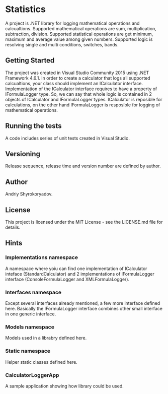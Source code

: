 # Statistics
A project is .NET library for logging mathematical operations and calcualtions. Supported mathematical operations are sum, multiplication, subtraction, division. Supported statistical operations are get minimum, maximum and average value among given numbers. Supported logic is resolving single and multi conditions, switches, bands.
## Getting Started
The project was created in Visual Studio Community 2015 using .NET Framework 4.6.1. In order to create a calculator that logs all supported calcualtions, your class should implement an ICalculator interface. Implementation of the ICalculator interface requires to have a property of IFormulaLogger type. So, we can say that whole logic is contained in 2 objects of ICalculator and IFormulaLogger types. ICalculator is reposible for calculations, on the other hand IFormulaLogger is resposible for logging of mathematical operations.
## Running the tests
A code includes series of unit tests created in Visual Studio.
## Versioning
Release sequence, release time and version number are defined by author. 
## Author
Andriy Shyrokoryadov.
## License
This project is licensed under the MIT License - see the LICENSE.md file for details.
## Hints
### Implementations namespace
A namespace where yoiu can find one implementation of ICalculator inteface (StandardCalculator) and 2 implementations of IFormulaLogger interface (ConsoleFormulaLogger and XMLFormulaLogger).
### Interfaces namespace
Except several interfaces already mentioned, a few more interface defined here. Basically the IFormulaLogger interface combines other small interface in one generic interface.
### Models namespace
Models used in a librabry defined here.
### Static namespace
Helper static classes defined here.
### CalculatorLoggerApp
A sample application showing how library could be used.
